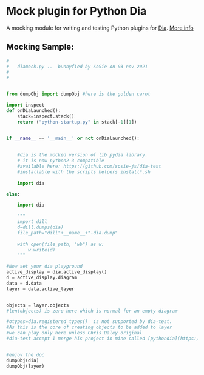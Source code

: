 # Mock plugin for Python Dia 
A mocking module for writing and testing Python plugins for [Dia](https://wiki.gnome.org/action/show/Apps/Dia).
[More info](http://chrisdaley.biz/easy-python-for-dia.html)

## Mocking Sample: ##

```python
#
#   diamock.py ..  bunnyfied by SoSie on 03 nov 2021
#
# 


from dumpObj import dumpObj #here is the golden carot

import inspect
def onDiaLaunched():
    stack=inspect.stack()
    return ("python-startup.py" in stack[-1][1])


if __name__ == '__main__' or not onDiaLaunched():
    
    
    #dia is the mocked version of lib pydia library.
    # it is now python2-3 compatible
    #available here: https://github.com/sosie-js/dia-test
    #installable with the scripts helpers install*.sh
    
    import dia 

else:

    import dia

    """
    import dill
    d=dill.dumps(dia)
    file_path="dill"+__name__+"-dia.dump"
      
    with open(file_path, "wb") as w:
        w.write(d)
    """

#Now set your dia playground
active_display = dia.active_display()
d = active_display.diagram
data = d.data
layer = data.active_layer


objects = layer.objects
#len(objects) is zero here which is normal for an empty diagram

#otypes=dia.registered_types()  is not supported by dia-test.
#As this is the core of creating objects to be added to layer
#we can play only here unless Chris Daley original 
#dia-test accept I merge his project in mine called [pythondia](https://github.com/sosie-js/python-dia) -- SoSie


#enjoy the doc
dumpObj(dia)
dumpObj(layer)
```

